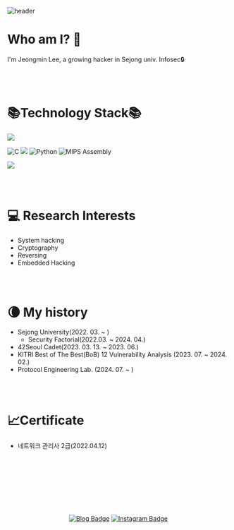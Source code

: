 ![header](https://capsule-render.vercel.app/api?type=waving&color=gradient&height=270&section=header&text=Neutrinox4b1&fontSize=70)

Who am I? 🤔
=================
I'm Jeongmin Lee, a growing hacker in Sejong univ. Infosec🔒

<br>
<br>

📚Technology Stack📚
====================
<p>
  <img src="https://img.shields.io/badge/linux-FCC624?style=for-the-badge&logo=linux&logoColor=black">
</p>
<p>
<img alt="C" src="https://custom-icon-badges.herokuapp.com/badge/C-03599C.svg?style=for-the-badge&logo=c-in-hexagon&logoColor=white">
<img src="https://img.shields.io/badge/c++-00599C?style=for-the-badge&logo=c%2B%2B&logoColor=white">
<img alt="Python" src="https://img.shields.io/badge/Python-14354C.svg?style=for-the-badge&logo=python&logoColor=white">
<img alt="MIPS Assembly" src="https://custom-icon-badges.herokuapp.com/badge/Assembly-525252.svg?style=for-the-badge&logo=asm-hex&logoColor=white">
</p>
<p>
  <img src="https://img.shields.io/badge/html5-E34F26?style=for-the-badge&logo=html5&logoColor=white">
</p>
<br>
<br>

💻 Research Interests
======================
* System hacking
* Cryptography
* Reversing
* Embedded Hacking
<br>
<br>

🌘 My history
=============== 
* Sejong University(2022. 03. ~ )
  - Security Factorial(2022.03. ~ 2024. 04.)
* 42Seoul Cadet(2023. 03. 13. ~ 2023. 06.)
* KITRI Best of The Best(BoB) 12 Vulnerability Analysis (2023. 07. ~  2024. 02.)
* Protocol Engineering Lab. (2024. 07. ~ )
<br>
<br>

📈Certificate
===============
* 네트워크 관리사 2급(2022.04.12)
<br>
<br>
<br>
<br>
<br>
<br>
<br>
<div align=center>

[![Blog Badge](http://img.shields.io/badge/-Tech%20blog-black?style=flat-square&logo=github&link=https://neutrinox4b1.github.io/)](https://neutrinox4b1.github.io/) 
[![Instagram Badge](https://img.shields.io/badge/-Instagram-dd2a7b?style=flat-square&logo=instagram&logoColor=white&link=https://www.instagram.com/lee_min121/?hl=ko)](https://www.instagram.com/lee_min121/?hl=ko) 
  
</div>
